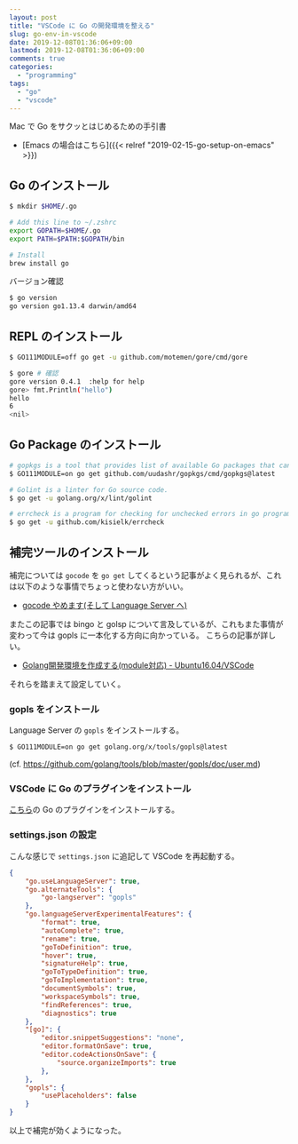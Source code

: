 ```yaml
---
layout: post
title: "VSCode に Go の開発環境を整える"
slug: go-env-in-vscode
date: 2019-12-08T01:36:06+09:00
lastmod: 2019-12-08T01:36:06+09:00
comments: true
categories:
  - "programming"
tags:
  - "go"
  - "vscode"
---
```


Mac で Go をサクッとはじめるための手引書

- [Emacs の場合はこちら]({{< relref "2019-02-15-go-setup-on-emacs" >}})

## Go のインストール
``` bash
$ mkdir $HOME/.go

# Add this line to ~/.zshrc
export GOPATH=$HOME/.go
export PATH=$PATH:$GOPATH/bin

# Install
brew install go
```

バージョン確認
```bash
$ go version
go version go1.13.4 darwin/amd64
```

## REPL のインストール
``` bash
$ GO111MODULE=off go get -u github.com/motemen/gore/cmd/gore

$ gore # 確認
gore version 0.4.1  :help for help
gore> fmt.Println("hello")
hello
6
<nil>
```

## Go Package のインストール
``` bash
# gopkgs is a tool that provides list of available Go packages that can be imported.
$ GO111MODULE=on go get github.com/uudashr/gopkgs/cmd/gopkgs@latest

# Golint is a linter for Go source code.
$ go get -u golang.org/x/lint/golint

# errcheck is a program for checking for unchecked errors in go programs.
$ go get -u github.com/kisielk/errcheck
```

## 補完ツールのインストール
補完については `gocode` を `go get` してくるという記事がよく見られるが、これは以下のような事情でちょっと使わない方がいい。

- [gocode やめます(そして Language Server へ)](https://mattn.kaoriya.net/software/lang/go/20181217000056.htm)

またこの記事では bingo と golsp について言及しているが、これもまた事情が変わって今は gopls に一本化する方向に向かっている。
こちらの記事が詳しい。

- [Golang開発環境を作成する(module対応) - Ubuntu16.04/VSCode](https://qiita.com/ochipin/items/cae787d75ae91247c722)

それらを踏まえて設定していく。

### gopls をインストール
Language Server の `gopls` をインストールする。

```bash
$ GO111MODULE=on go get golang.org/x/tools/gopls@latest
```

(cf. https://github.com/golang/tools/blob/master/gopls/doc/user.md)

### VSCode に Go のプラグインをインストール
[こちら](https://marketplace.visualstudio.com/items?itemName=ms-vscode.Go)の Go のプラグインをインストールする。

### settings.json の設定
こんな感じで `settings.json` に追記して VSCode を再起動する。

```json
{
    "go.useLanguageServer": true,
    "go.alternateTools": {
        "go-langserver": "gopls"
    },
    "go.languageServerExperimentalFeatures": {
        "format": true,
        "autoComplete": true,
        "rename": true,
        "goToDefinition": true,
        "hover": true,
        "signatureHelp": true,
        "goToTypeDefinition": true,
        "goToImplementation": true,
        "documentSymbols": true,
        "workspaceSymbols": true,
        "findReferences": true,
        "diagnostics": true
    },
    "[go]": {
        "editor.snippetSuggestions": "none",
        "editor.formatOnSave": true,
        "editor.codeActionsOnSave": {
            "source.organizeImports": true
        },
    },
    "gopls": {
        "usePlaceholders": false
    }
}
```

以上で補完が効くようになった。